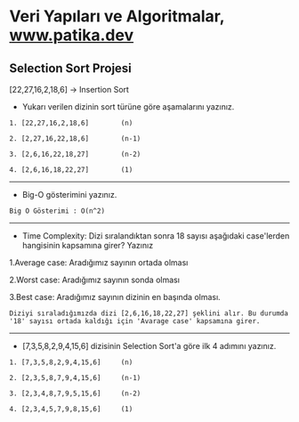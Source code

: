 # Veri Yapıları ve Algoritmalar, www.patika.dev

## Selection Sort Projesi
[22,27,16,2,18,6] -> Insertion Sort

* Yukarı verilen dizinin sort türüne göre aşamalarını yazınız.

```
1. [22,27,16,2,18,6]		(n)
   
2. [2,27,16,22,18,6]		(n-1)
 
3. [2,6,16,22,18,27]		(n-2)
 
4. [2,6,16,18,22,27]		(1)
```

___

* Big-O gösterimini yazınız.

```
Big O Gösterimi : O(n^2)
```

___

* Time Complexity: Dizi sıralandıktan sonra 18 sayısı aşağıdaki case'lerden hangisinin kapsamına girer? Yazınız

1.Average case: Aradığımız sayının ortada olması

2.Worst case: Aradığımız sayının sonda olması

3.Best case: Aradığımız sayının dizinin en başında olması.

```
Diziyi sıraladığımızda dizi [2,6,16,18,22,27] şeklini alır. Bu durumda '18' sayısı ortada kaldığı için 'Avarage case' kapsamına girer.
```

___

* [7,3,5,8,2,9,4,15,6] dizisinin Selection Sort'a göre ilk 4 adımını yazınız.

```
1. [7,3,5,8,2,9,4,15,6]		(n)

2. [2,3,5,8,7,9,4,15,6]		(n-1)

3. [2,3,4,8,7,9,5,15,6]		(n-2)

4. [2,3,4,5,7,9,8,15,6]		(1)
```
